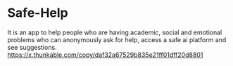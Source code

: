 # Safe-Help
It is an app to help people who are having academic, social and emotional problems who can anonymously ask for help, access a safe ai platform and see suggestions.
https://x.thunkable.com/copy/daf32a67529b835e21ff01dff20d8801
